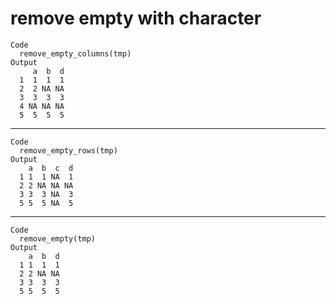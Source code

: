 # remove empty with character

    Code
      remove_empty_columns(tmp)
    Output
         a  b  d
      1  1  1  1
      2  2 NA NA
      3  3  3  3
      4 NA NA NA
      5  5  5  5

---

    Code
      remove_empty_rows(tmp)
    Output
        a  b  c  d
      1 1  1 NA  1
      2 2 NA NA NA
      3 3  3 NA  3
      5 5  5 NA  5

---

    Code
      remove_empty(tmp)
    Output
        a  b  d
      1 1  1  1
      2 2 NA NA
      3 3  3  3
      5 5  5  5
